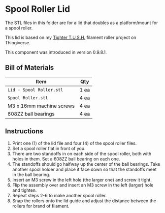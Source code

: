 # Spool Roller Lid

The STL files in this folder are for a lid that doubles as a platform/mount for a spool roller.

This lid is based on my [Tighter T.U.S.H.](https://www.thingiverse.com/thing:4737072) filament roller project on Thingiverse.

This component was introduced in version 0.9.8.1.

## Bill of Materials

| Item | Qty |
|------|-----|
| `Lid - Spool Roller.stl` | 1 ea |
| `Spool Roller.stl`       | 4 ea |
| M3 x 16mm machine screws | 4 ea |
| 608ZZ ball bearings      | 4 ea |

## Instructions

1. Print one (1) of the lid file and four (4) of the spool roller files.
2. Set a spool roller flat in front of you.
3. There are two standoffs in on each side of the spool roller, both with holes in them. Set a 608ZZ ball bearing on each one.
4. The standoffs should go halfway up the center of the ball bearings. Take another spool holder and place it face down so that the standoffs meet in the ball bearing.
5. Insert an M3 screw in the left hole (the larger one) and screw it tight.
6. Flip the assembly over and insert an M3 screw in the left (larger) hole and tighten.
7. Repeat steps 2-6 to make another spool roller.
8. Snap the rollers onto the lid guide and adjust the distance between the rollers for brand of filament.
